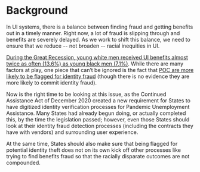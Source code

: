 # Background

In UI systems, there is a balance between finding fraud and getting benefits out in a timely manner. Right now, a lot of fraud is slipping through and benefits are severely delayed. As we work to shift this balance, we need to ensure that we reduce -- not broaden -- racial inequities in UI.

[During the Great Recession, young white men received UI benefits almost twice as often (13.6%) as young black men (7.1%)](https://www.urban.org/sites/default/files/publication/23311/412747-The-Labor-Market-Performance-of-Young-Black-Men-in-the-Great-Recession.PDF). While there are many factors at play, one piece that can’t be ignored is the fact that [POC are more likely to be flagged for identity fraud](https://www.newamerica.org/pit/reports/unpacking-inequities-unemployment-insurance/a-focus-on-fraud-over-accessibility-the-punitive-design-of-ui/) (though there is no evidence they are more likely to commit identity fraud). 

Now is the right time to be looking at this issue, as the Continued Assistance Act of December 2020 created a new requirement for States to have digitized identity verification processes for Pandemic Unemployment Assistance. Many States had already begun doing, or actually completed this, by the time the legislation passed; however, even those States should look at their identity fraud detection processes (including the contracts they have with vendors) and surrounding user experience.

At the same time, States should also make sure that being flagged for potential identity theft does not on its own kick off other processes like trying to find benefits fraud so that the racially disparate outcomes are not compounded. 
